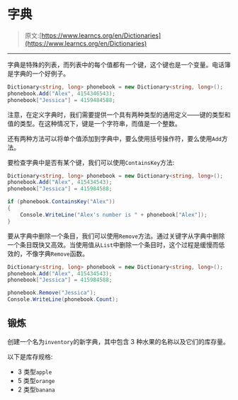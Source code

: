 # 字典

> 原文:[https://www.learncs.org/en/Dictionaries](https://www.learncs.org/en/Dictionaries)

* * *

字典是特殊的列表，而列表中的每个值都有一个键，这个键也是一个变量。电话簿是字典的一个好例子。

```cs
Dictionary<string, long> phonebook = new Dictionary<string, long>();
phonebook.Add("Alex", 4154346543);
phonebook["Jessica"] = 4159484588; 
```

注意，在定义字典时，我们需要提供一个具有两种类型的通用定义——键的类型和值的类型。在这种情况下，键是一个字符串，而值是一个整数。

还有两种方法可以将单个值添加到字典中，要么使用括号操作符，要么使用`Add`方法。

要检查字典中是否有某个键，我们可以使用`ContainsKey`方法:

```cs
Dictionary<string, long> phonebook = new Dictionary<string, long>();
phonebook.Add("Alex", 415434543);
phonebook["Jessica"] = 415984588;

if (phonebook.ContainsKey("Alex"))
{
    Console.WriteLine("Alex's number is " + phonebook["Alex"]);
} 
```

要从字典中删除一个条目，我们可以使用`Remove`方法。通过关键字从字典中删除一个条目既快又高效。当使用值从`List`中删除一个条目时，这个过程是缓慢而低效的，不像字典`Remove`函数。

```cs
Dictionary<string, long> phonebook = new Dictionary<string, long>();
phonebook.Add("Alex", 415434543);
phonebook["Jessica"] = 415984588;

phonebook.Remove("Jessica");
Console.WriteLine(phonebook.Count); 
```

## 锻炼

创建一个名为`inventory`的新字典，其中包含 3 种水果的名称以及它们的库存量。

以下是库存规格:

*   3 类型`apple`
*   5 类型`orange`
*   2 类型`banana`